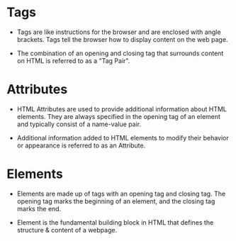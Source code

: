 # Tags

- Tags are like instructions for the browser and are enclosed with angle brackets. Tags tell the browser how to display content on the web page.

- The combination of an opening and closing tag that surrounds content on HTML is referred to as a "Tag Pair".

# Attributes

- HTML Attributes are used to provide additional information about HTML elements. They are always specified in the opening tag of an element and typically consist of a name-value pair.

- Additional information added to HTML elements to modify their behavior or appearance is referred to as an Attribute.

# Elements

- Elements are made up of tags with an opening tag and closing tag. The opening tag marks the beginning of an element, and the closing tag marks the end.

- Element is the fundamental building block in HTML that defines the structure & content of a webpage.


